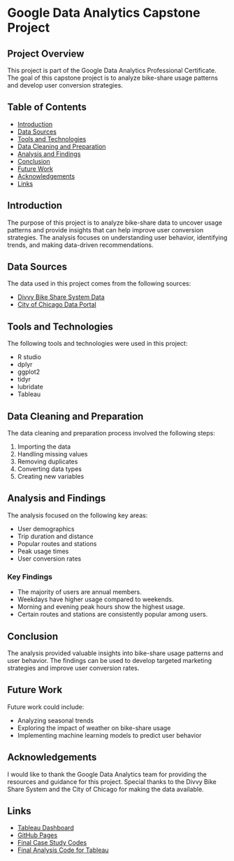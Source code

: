 # Google Data Analytics Capstone Project

## Project Overview
This project is part of the Google Data Analytics Professional Certificate. The goal of this capstone project is to analyze bike-share usage patterns and develop user conversion strategies.

## Table of Contents
- [Introduction](#introduction)
- [Data Sources](#data-sources)
- [Tools and Technologies](#tools-and-technologies)
- [Data Cleaning and Preparation](#data-cleaning-and-preparation)
- [Analysis and Findings](#analysis-and-findings)
- [Conclusion](#conclusion)
- [Future Work](#future-work)
- [Acknowledgements](#acknowledgements)
- [Links](#links)

## Introduction
The purpose of this project is to analyze bike-share data to uncover usage patterns and provide insights that can help improve user conversion strategies. The analysis focuses on understanding user behavior, identifying trends, and making data-driven recommendations.

## Data Sources
The data used in this project comes from the following sources:
- [Divvy Bike Share System Data](https://www.divvybikes.com/system-data)
- [City of Chicago Data Portal](https://data.cityofchicago.org/)

## Tools and Technologies
The following tools and technologies were used in this project:
- R studio
- dplyr
- ggplot2
- tidyr
- lubridate
- Tableau

## Data Cleaning and Preparation
The data cleaning and preparation process involved the following steps:
1. Importing the data
2. Handling missing values
3. Removing duplicates
4. Converting data types
5. Creating new variables

## Analysis and Findings
The analysis focused on the following key areas:
- User demographics
- Trip duration and distance
- Popular routes and stations
- Peak usage times
- User conversion rates

### Key Findings
- The majority of users are annual members.
- Weekdays have higher usage compared to weekends.
- Morning and evening peak hours show the highest usage.
- Certain routes and stations are consistently popular among users.

## Conclusion
The analysis provided valuable insights into bike-share usage patterns and user behavior. The findings can be used to develop targeted marketing strategies and improve user conversion rates.

## Future Work
Future work could include:
- Analyzing seasonal trends
- Exploring the impact of weather on bike-share usage
- Implementing machine learning models to predict user behavior

## Acknowledgements
I would like to thank the Google Data Analytics team for providing the resources and guidance for this project. Special thanks to the Divvy Bike Share System and the City of Chicago for making the data available.

## Links
- [Tableau Dashboard](https://public.tableau.com/views/GoogleDataAnalytics_17305898004570/Dashboard1?:language=en-US&:sid=&:redirect=auth&:display_count=n&:origin=viz_share_link)
- [GitHub Pages](https://abicabadin.github.io/cyclistic-analysis-project/)
- [Final Case Study Codes](https://github.com/abicabadin/Google-Data-Analytics-Capstone/blob/main/Final%20Case%20Study%20Codes.R)
- [Final Analysis Code for Tableau](https://github.com/abicabadin/Google-Data-Analytics-Capstone/blob/main/FinalAnalysisCodeforTableau.R)
